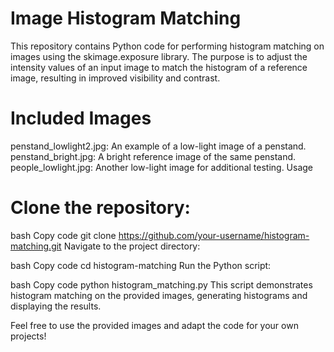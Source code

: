 # Image Histogram Matching
This repository contains Python code for performing histogram matching on images using the skimage.exposure library. The purpose is to adjust the intensity values of an input image to match the histogram of a reference image, resulting in improved visibility and contrast.

# Included Images
penstand_lowlight2.jpg: An example of a low-light image of a penstand.
penstand_bright.jpg: A bright reference image of the same penstand.
people_lowlight.jpg: Another low-light image for additional testing.
Usage
# Clone the repository:

bash
Copy code
git clone https://github.com/your-username/histogram-matching.git
Navigate to the project directory:

bash
Copy code
cd histogram-matching
Run the Python script:

bash
Copy code
python histogram_matching.py
This script demonstrates histogram matching on the provided images, generating histograms and displaying the results.

Feel free to use the provided images and adapt the code for your own projects!


